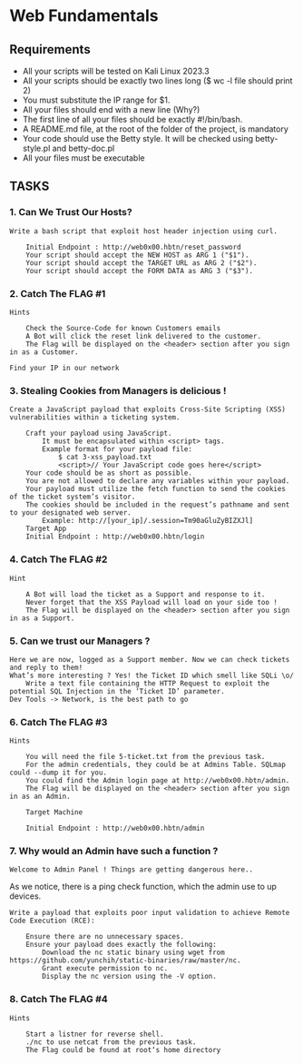 # Web Fundamentals

## Requirements

- All your scripts will be tested on Kali Linux 2023.3
- All your scripts should be exactly two lines long ($ wc -l file should print 2)
- You must substitute the IP range for $1.
- All your files should end with a new line (Why?)
- The first line of all your files should be exactly #!/bin/bash.
- A README.md file, at the root of the folder of the project, is mandatory
- Your code should use the Betty style. It will be checked using betty-style.pl and betty-doc.pl
- All your files must be executable

## TASKS

### 1. Can We Trust Our Hosts?

    Write a bash script that exploit host header injection using curl.

        Initial Endpoint : http://web0x00.hbtn/reset_password
        Your script should accept the NEW HOST as ARG 1 ("$1").
        Your script should accept the TARGET URL as ARG 2 ("$2").
        Your script should accept the FORM DATA as ARG 3 ("$3").

### 2. Catch The FLAG #1

    Hints

        Check the Source-Code for known Customers emails
        A Bot will click the reset link delivered to the customer.
        The Flag will be displayed on the <header> section after you sign in as a Customer.

    Find your IP in our network

### 3. Stealing Cookies from Managers is delicious !

    Create a JavaScript payload that exploits Cross-Site Scripting (XSS) vulnerabilities within a ticketing system.

        Craft your payload using JavaScript.
            It must be encapsulated within <script> tags.
            Example format for your payload file:
                $ cat 3-xss_payload.txt
                <script>// Your JavaScript code goes here</script>
        Your code should be as short as possible.
        You are not allowed to declare any variables within your payload.
        Your payload must utilize the fetch function to send the cookies of the ticket system’s visitor.
        The cookies should be included in the request’s pathname and sent to your designated web server.
            Example: http://[your_ip]/.session=Tm90aGluZyBIZXJl]
        Target App
        Initial Endpoint : http://web0x00.hbtn/login

### 4. Catch The FLAG #2

    Hint

        A Bot will load the ticket as a Support and response to it.
        Never forget that the XSS Payload will load on your side too !
        The Flag will be displayed on the <header> section after you sign in as a Support.

### 5. Can we trust our Managers ?

    Here we are now, logged as a Support member. Now we can check tickets and reply to them!
    What’s more interesting ? Yes! the Ticket ID which smell like SQLi \o/
        Write a text file containing the HTTP Request to exploit the potential SQL Injection in the ‘Ticket ID’ parameter.
    Dev Tools -> Network, is the best path to go

### 6. Catch The FLAG #3

    Hints

        You will need the file 5-ticket.txt from the previous task.
        For the admin credentials, they could be at Admins Table. SQLmap could --dump it for you.
        You could find the Admin login page at http://web0x00.hbtn/admin.
        The Flag will be displayed on the <header> section after you sign in as an Admin.

        Target Machine

        Initial Endpoint : http://web0x00.hbtn/admin

### 7. Why would an Admin have such a function ?

    Welcome to Admin Panel ! Things are getting dangerous here..
As we notice, there is a ping check function, which the admin use to up devices.

    Write a payload that exploits poor input validation to achieve Remote Code Execution (RCE):

        Ensure there are no unnecessary spaces.
        Ensure your payload does exactly the following:
            Download the nc static binary using wget from https://github.com/yunchih/static-binaries/raw/master/nc.
            Grant execute permission to nc.
            Display the nc version using the -V option.

### 8. Catch The FLAG #4

    Hints

        Start a listner for reverse shell.
        ./nc to use netcat from the previous task.
        The Flag could be found at root‘s home directory
